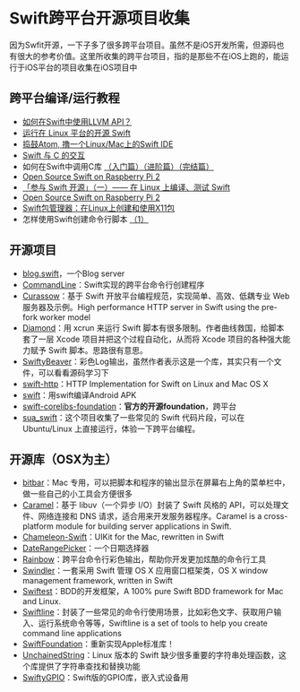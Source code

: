 # Swift跨平台开源项目收集
因为Swfit开源，一下子多了很多跨平台项目。虽然不是iOS开发所需，但源码也有很大的参考价值。这里所收集的跨平台项目，指的是那些不在iOS上跑的，能运行于iOS平台的项目收集在iOS项目中

## 跨平台编译/运行教程
- [如何在Swift中使用LLVM API？][1]
- [运行在 Linux 平台的开源 Swift][2]
- [捣鼓Atom, 撸一个Linux/Mac上的Swift IDE][3]
- [Swift 与 C 的交互][4]
- 如何在Swift中调用C库 [（入门篇）][5][（进阶篇）][6][（完结篇）][7]
- [Open Source Swift on Raspberry Pi 2][8]
- [「参与 Swift 开源」（一）—— 在 Linux 上编译、测试 Swift][9]
- [Open Source Swift on Raspberry Pi 2][10]
- [Swift包管理器：在Linux上创建和使用X11包][11]
- 怎样使用Swift创建命令行脚本 [（1）][12]

## 开源项目
- [blog.swift][13]，一个Blog server
- [CommandLine][14]：Swift实现的跨平台命令行创建程序
- [Curassow][15]：基于 Swift 开放平台编程规范，实现简单、高效、低耦专业 Web 服务器及示例。High performance HTTP server in Swift using the pre-fork worker model
- [Diamond][16]：用 xcrun 来运行 Swift 脚本有很多限制。作者曲线救国，给脚本套了一层 Xcode 项目并把这个过程自动化，从而将 Xcode 项目的各种强大能力赋予 Swift 脚本。思路很有意思。
- [SwiftyBeaver][17]：彩色Log输出，虽然作者表示这是一个库，其实只有一个文件，可以看看源码学习下
- [swift-http][18]：HTTP Implementation for Swift on Linux and Mac OS X
- [swift][19]：用swift编译Android APK
- [swift-corelibs-foundation][20]：**官方的开源foundation**，跨平台
- [sua\_swift][21]：这个项目收集了一些常见的 Swift 代码片段，可以在 Ubuntu/Linux 上直接运行，体验一下跨平台编程。


## 开源库（OSX为主）
- [bitbar][22]：Mac 专用，可以把脚本和程序的输出显示在屏幕右上角的菜单栏中，做一些自己的小工具会方便很多
- [Caramel][23]：基于 libuv（一个异步 I/O）封装了 Swift 风格的 API，可以处理文件、网络连接和 DNS 请求，适合用来开发服务器程序。Caramel is a cross-platform module for building server applications in Swift.
- [Chameleon-Swift][24]：UIKit for the Mac, rewritten in Swift
- [DateRangePicker][25]：一个日期选择器
- [Rainbow][26]：跨平台命令行彩色输出，帮助你开发更加炫酷的命令行工具
- [Swindler][27]：一套采用 Swift 管理 OS X 应用窗口框架类，OS X window management framework, written in Swift
- [Swiftest][28]：BDD的开发框架，A 100% pure Swift BDD framework for Mac and Linux.
- [Swiftline][29]：封装了一些常见的命令行使用场景，比如彩色文字、获取用户输入、运行系统命令等等，Swiftline is a set of tools to help you create command line applications
- [SwiftFoundation][30]：重新实现Apple标准库！
- [UnchainedString][31]：Linux 版本的 Swift 缺少很多重要的字符串处理函数，这个库提供了字符串查找和替换功能
- [SwiftyGPIO][32]：Swift版的GPIO库，嵌入式设备用

[1]:	http://www.csdn.net/article/2015-12-07/2826407-Swift
[2]:	http://swiftcafe.io/2015/12/11/swift-linux/ "运行在 Linux 平台的开源 Swift"
[3]:	http://ios.dog/simple-swift-ide-on-atom/ "[翻译]捣鼓Atom, 撸一个Linux/Mac上的Swift IDE"
[4]:	https://realm.io/cn/news/pragma-chris-eidhof-swift-c/ "Swift 与 C 的交互"
[5]:	http://hearrain.com/2015/12/850 "如何在Swift中调用C库（入门篇）"
[6]:	http://hearrain.com/2016/01/853 "如何在Swift中调用C库（进阶篇）"
[7]:	http://hearrain.com/2016/01/855 "如何在Swift中调用C库（完结篇）"
[8]:	http://dev.iachieved.it/iachievedit/open-source-swift-on-raspberry-pi-2/ "Open Source Swift on Raspberry Pi 2"
[9]:	https://autolayout.club/2016/01/01/%E3%80%8C%E5%8F%82%E4%B8%8E-Swift-%E5%BC%80%E6%BA%90%E3%80%8D%EF%BC%88%E4%B8%80%EF%BC%89%E2%80%94%E2%80%94-%E5%9C%A8-Linux-%E4%B8%8A%E7%BC%96%E8%AF%91%E3%80%81%E6%B5%8B%E8%AF%95-Swift/ "「参与 Swift 开源」（一）—— 在 Linux 上编译、测试 Swift"
[10]:	http://dev.iachieved.it/iachievedit/open-source-swift-on-raspberry-pi-2/ "Open Source Swift on Raspberry Pi 2"
[11]:	http://swift.gg/2016/01/13/swift-ubuntu-x11-window-app/ "Swift包管理器：在Linux上创建和使用X11包"
[12]:	http://www.cocoachina.com/swift/20160121/14966.html
[13]:	https://github.com/lexrus/blog.swift "blog.swift"
[14]:	https://github.com/jatoben/CommandLine "CommandLine"
[15]:	https://github.com/kylef/Curassow "Curassow"
[16]:	https://github.com/johnno1962/Diamond "Diamond"
[17]:	https://github.com/skreutzberger/SwiftyBeaver "SwiftyBeaver"
[18]:	https://github.com/huytd/swift-http "swift-http"
[19]:	https://github.com/SwiftAndroid/swift "swift"
[20]:	https://github.com/apple/swift-corelibs-foundation "swift-corelibs-foundation"
[21]:	https://github.com/jpedrosa/sua_swift "sua_swift"
[22]:	https://github.com/matryer/bitbar "bitbar"
[23]:	https://github.com/CaramelForSwift/Caramel "Caramel"
[24]:	https://github.com/unifiedh/Chameleon-Swift "Chameleon-Swift"
[25]:	https://github.com/MrMage/DateRangePicker "DateRangePicker"
[26]:	https://github.com/onevcat/Rainbow "Rainbow"
[27]:	https://github.com/tmandry/Swindler "Swindler"
[28]:	https://github.com/bppr/Swiftest "Swiftest"
[29]:	https://github.com/Swiftline/Swiftline "Swiftline"
[30]:	https://github.com/PureSwift/SwiftFoundation "SwiftFoundation"
[31]:	https://github.com/dunkelstern/UnchainedString "UnchainedString"
[32]:	https://github.com/uraimo/SwiftyGPIO "SwiftyGPIO"